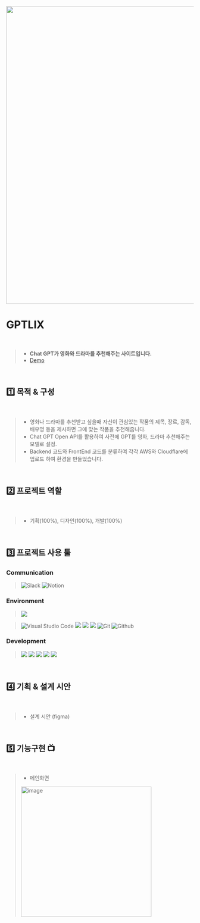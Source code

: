 
<img width="800" src="https://github.com/KHW1025/GPTLIX/assets/119498531/c010630c-8938-4177-998d-011d9670624e"/>

# GPTLIX
<br>

> - **Chat GPT가 영화와 드라마를 추천해주는 사이트입니다.**
> - [Demo](https://movie-recommend-4qv.pages.dev/)
<br>

## 1️⃣ 목적 & 구성
<br>

> - 영화나 드라마를 추천받고 싶을때 자신이 관심있는 작품의 제목, 장르, 감독, 배우명 등을 제시하면 그에 맞는 작품을 추천해줍니다.
> - Chat GPT Open API를 활용하여 사전에 GPT를 영화, 드라마 추천해주는 모델로 설정.
> - Backend 코드와 FrontEnd 코드를 분류하여 각각 AWS와 Cloudflare에 업로드 하여 환경을 만들었습니다.
<br>


## 2️⃣ 프로젝트 역할
<br>

> - 기획(100%), 디자인(100%), 개발(100%)
<br>

 ## 3️⃣ 프로젝트 사용 툴
 
 ### Communication
 
>![Slack](https://img.shields.io/badge/Slack-4A154B?style=for-the-badge&logo=Slack&logoColor=white)
>![Notion](https://img.shields.io/badge/Notion-000000?style=for-the-badge&logo=Notion&logoColor=white)
 
 ### Environment
 
> <img src="https://img.shields.io/badge/Figma-F24E1E?style=for-the-badge&logo=figma&logoColor=white"/> 

>![Visual Studio Code](https://img.shields.io/badge/Visual%20Studio%20Code-007ACC?style=for-the-badge&logo=Visual%20Studio%20Code&logoColor=white)
> <img src="https://img.shields.io/badge/AWS-232F3E?style=for-the-badge&logo=Android Studio&logoColor=white"/>
> <img src="https://img.shields.io/badge/Aws Lambda-FF9900?style=for-the-badge&logo=awslambda&logoColor=white"/>
> <img src="https://img.shields.io/badge/Cloudflare-F38020?style=for-the-badge&logo=cloudflare&logoColor=white"/>
>![Git](https://img.shields.io/badge/Git-F05032?style=for-the-badge&logo=Git&logoColor=white)
>![Github](https://img.shields.io/badge/GitHub-181717?style=for-the-badge&logo=GitHub&logoColor=white)             


### Development

> <img src="https://img.shields.io/badge/html-E34F26?style=for-the-badge&logo=html5&logoColor=white">
> <img src="https://img.shields.io/badge/css-1572B6?style=for-the-badge&logo=css3&logoColor=white">
> <img src="https://img.shields.io/badge/javascript-F7DF1E?style=for-the-badge&logo=javascript&logoColor=black">
> <img src="https://img.shields.io/badge/Node JS-339933?style=for-the-badge&logo=nodedotjs&logoColor=white"/>
> <img src="https://img.shields.io/badge/Express-000000?style=for-the-badge&logo=Express&logoColor=white"/>
<br>

## 4️⃣ 기획 & 설계 시안
<br>

> - 설계 시안 (figma)

<br>

## 5️⃣ 기능구현 📺
<br>

> - 메인화면
> <img width="350" alt="image" src="https://github.com/KHW1025/GPTLIX/assets/119498531/2f9f27f7-98ae-4677-bf5a-e106d3eae1cf">


<br>
<br>



